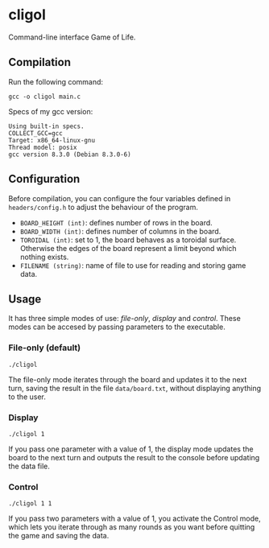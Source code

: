 # cligol

Command-line interface Game of Life.


## Compilation

Run the following command:

```
gcc -o cligol main.c
```

Specs of my gcc version:

```
Using built-in specs.
COLLECT_GCC=gcc
Target: x86_64-linux-gnu
Thread model: posix
gcc version 8.3.0 (Debian 8.3.0-6) 
```


## Configuration

Before compilation, you can configure the four variables defined in `headers/config.h`
to adjust the behaviour of the program.

- `BOARD_HEIGHT (int)`: defines number of rows in the board.
- `BOARD_WIDTH (int)`: defines number of columns in the board.
- `TOROIDAL (int)`: set to 1, the board behaves as a toroidal surface. Otherwise the 
edges of the board represent a limit beyond which nothing exists.
- `FILENAME (string)`: name of file to use for reading and storing game data.

## Usage

It has three simple modes of use: _file-only_, _display_ and _control_. These modes 
can be accesed by passing parameters to the executable.



### File-only (default)

```
./cligol
```

The file-only mode iterates through the board and updates it to the next turn,
saving the result in the file `data/board.txt`, without displaying anything to
the user.


### Display

```
./cligol 1
```

If you pass one parameter with a value of 1, the display mode updates the board 
to the next turn and outputs the result to the console before updating the data 
file.


### Control

```
./cligol 1 1
```

If you pass two parameters with a value of 1, you activate the Control mode, 
which lets you iterate through as many rounds as you want before quitting the 
game and saving the data.


